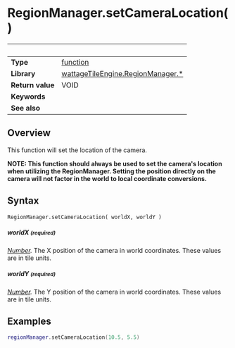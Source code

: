 # RegionManager.setCameraLocation()

|                      | &nbsp;
| -------------------- | ---------------------------------------------------------------
| __Type__             | [function](http://docs.coronalabs.com/api/type/Function.html)
| __Library__          | [wattageTileEngine.RegionManager.*](type_regionManager.markdown)
| __Return value__     | VOID
| __Keywords__         |
| __See also__         |


## Overview

This function will set the location of the camera.

**NOTE: This function should always be used to set the camera's location
when utilizing the RegionManager.  Setting the position directly
on the camera will not factor in the world to local coordinate
conversions.**

## Syntax

	RegionManager.setCameraLocation( worldX, worldY )

##### worldX <small>(required)</small>
_[Number](https://docs.coronalabs.com/api/type/Number.html)._
The X position of the camera in world coordinates.  These values are
in tile units.

##### worldY <small>(required)</small>
_[Number](https://docs.coronalabs.com/api/type/Number.html)._
The Y position of the camera in world coordinates.  These values are
in tile units.

## Examples

``````lua
regionManager.setCameraLocation(10.5, 5.5)
``````
